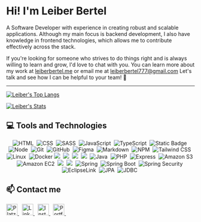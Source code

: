 # Hi! I'm Leiber Bertel

A Software Developer with experience in creating robust and scalable applications. Although my main focus is backend development, I also have knowledge in frontend technologies, which allows me to contribute effectively across the stack.

If you're looking for someone who strives to do things right and is always willing to learn and grow, I'd love to chat with you. You can learn more about my work at [leiberbertel.me](https://leiberbertel.github.io/) or email me at leiberbertel777@gmail.com Let's talk and see how I can be helpful to your team! 🚀

---
<!---
leiberbertel/leiberbertel is a ✨ special ✨ repository because its `README.md` (this file) appears on your GitHub profile.
You can click the Preview link to take a look at your changes.
--->

<!-- General statistics of number of commits, pr's among other things. -->
<!---
[![Leiber's GitHub stats](https://github-readme-stats.vercel.app/api?username=Leiberbertel&count_private=true&show_icons=true&title_color=16ffe2&icon_color=16ffe2&text_color=cccccc&bg_color=111111&border_radius=10&hide_border=true)](https://github.com/anuraghazra/github-readme-stats)
-->

[![Leiber's Top Langs](https://github-readme-stats.vercel.app/api/top-langs/?username=Leiberbertel&layout=compact&title_color=16ffe2&icon_color=16ffe2&text_color=ffffff&bg_color=111111&border_radius=10&hide_border=true)](https://github.com/anuraghazra/github-readme-stats)

[![Leiber's Stats](https://streak-stats.demolab.com?user=Leiberbertel&theme=dark&background=111111&border=111111&stroke=ffffff&ring=16ffe2&fire=16ffe2&currStreakNum=ffffff&sideNums=ffffff&currStreakLabel=16ffe2&sideLabels=16ffe2&dates=ffffff)](https://git.io/streak-stats)

## 💻 **Tools and Technologies**

<div align="center">
  <!-- HTML -->
  <img src="https://img.shields.io/badge/HTML5-E34F26?style=for-the-badge&logo=html5&logoColor=white" alt="HTML" />&nbsp;
  <!-- CSS -->
  <img src="https://img.shields.io/badge/CSS3-1572B6?style=for-the-badge&logo=css3&logoColor=white" alt="CSS" />&nbsp;
  <!-- SCSS -->
  <img src="https://img.shields.io/badge/Sass-CC6699?style=for-the-badge&logo=sass&logoColor=white" alt="SASS" />&nbsp;
  <!-- JavaScript -->
  <img src="https://img.shields.io/badge/JavaScript-F7DF1E?style=for-the-badge&logo=javascript&logoColor=black" alt="JavaScript" />&nbsp;
  <!-- Typescript -->
  <img src="https://img.shields.io/badge/TypeScript-2D71BD?style=for-the-badge&logo=typescript&logoColor=white" alt="TypeScript" />&nbsp;
  <!-- Angular -->
  <img alt="Static Badge" src="https://img.shields.io/badge/angular-EFEFEF?style=for-the-badge&logo=angular&logoColor=%23E4080A" />&nbsp;
  <!-- NodeJS -->
  <img src="https://img.shields.io/badge/Node.js-43853D?style=for-the-badge&logo=node.js&logoColor=white" alt="Node" />&nbsp;
  <!-- Git -->
  <img src="https://img.shields.io/badge/Git-F05032?style=for-the-badge&logo=git&logoColor=white" alt="Git" />&nbsp;
  <!-- GitHub -->
  <img src="https://img.shields.io/badge/github%20-%23000.svg?&style=for-the-badge&logo=github&logoColor=white" alt="GitHub" />&nbsp;
  <!-- Figma -->
  <img src="https://img.shields.io/badge/figma-%23000.svg?&style=for-the-badge&logo=figma&logoColor=pink" alt="Figma" />&nbsp;
  <!-- Markdown -->
  <img src="https://img.shields.io/badge/markdown-%23000.svg?&style=for-the-badge&logo=markdown" alt="Markdown" />&nbsp;
  <!-- NPM -->
  <img src="https://img.shields.io/badge/npm-CB3837?style=for-the-badge&logo=npm&logoColor=white" alt="NPM" />&nbsp;
  <!-- Tailwind CSS -->
  <img src="https://img.shields.io/badge/Tailwind%20CSS-38B2AC?style=for-the-badge&logo=tailwind-css&logoColor=white" alt="Tailwind CSS" />&nbsp;
  <!-- Linux -->
  <img src="https://img.shields.io/badge/Linux-000000?style=for-the-badge&logo=linux&logoColor=white" alt="Linux" />&nbsp;
  <!-- Docker -->
  <img src="https://img.shields.io/badge/docker-A2DEFA?style=for-the-badge&logo=docker&logoColor=blue" alt="Docker" />
  <!-- Mysql -->
  <img src="https://img.shields.io/badge/MySQL-F2F2F2?style=for-the-badge&logo=MySQL&logoColor=blue alt="MySQL" />&nbsp;
  <!-- PostgreSQL -->
  <img src="https://img.shields.io/badge/PostgreSQL-FEFEFE?style=for-the-badge&logo=PostgreSQL&logoColor=blue alt="PostgreSQL" >&nbsp;
  <!-- MongoDB -->
  <img src="https://img.shields.io/badge/MongoDB-001E2B?style=for-the-badge&logo=MongoDB&logoColor=green alt="MongoDB" >&nbsp;
  <!-- Python -->
  <img src="https://img.shields.io/badge/Python-2A2E49?style=for-the-badge&logo=Python&logoColor=yellow alt="Python" />&nbsp;
  <!-- Java -->
  <img alt="Java" src="https://img.shields.io/badge/Java%208%2B-3E3B3B?style=for-the-badge" />&nbsp;
  <!-- PHP -->
  <img alt="PHP" src="https://img.shields.io/badge/PHP-8993C1?style=for-the-badge&logo=php&logoColor=21232F&logoSize=auto" />&nbsp;
  <!-- Express -->
  <img alt="Express" src="https://img.shields.io/badge/Express.js-3E3B3B?style=for-the-badge&logo=Express&logoSize=auto" />&nbsp;
   <!-- Amazon S3 -->
  <img alt="Amazon S3" src="https://img.shields.io/badge/Amazon%20S3-468F24?style=for-the-badge&logo=Amazon%20S3&logoSize=auto&logoColor=FFFFFF" />&nbsp;
   <!-- Amazon EC2 -->
  <img alt="Amazon EC2" src="https://img.shields.io/badge/Amazon%20EC2-FF9900?style=for-the-badge&logo=Amazon%20EC2&logoSize=auto&logoColor=232F3E" />&nbsp;
   <!-- Django -->
  <img src="https://img.shields.io/badge/Django-103E2E?style=for-the-badge&logo=Django&logoColor=FFFFFF alt="Django"/>&nbsp;
   <!-- FastAPI -->
  <img  src="https://img.shields.io/badge/FastAPI-FFFFFF?style=for-the-badge&logo=FastAPI&logoColor=05988A alt="FastAPI" />&nbsp;
  <!-- Spring -->
  <img src="https://img.shields.io/badge/Spring-6FB342?style=for-the-badge&logo=spring&logoColor=FFFFFF&logoSize=auto" alt="Spring" />&nbsp;
  <!-- Sprign Boot -->
  <img src="https://img.shields.io/badge/Spring%20Boot-6FB342?style=for-the-badge&logo=springboot&logoColor=FFFFFF&logoSize=auto" alt="Spring Boot" />&nbsp;
  <!-- Spring Security -->
  <img src="https://img.shields.io/badge/Spring%20Security-6FB342?style=for-the-badge&logo=springsecurity&logoColor=FFFFFF&logoSize=auto" alt="Spring Security" />&nbsp;
  <!-- EclipseLink -->
  <img src="https://img.shields.io/badge/EclipseLink-2C2255?style=for-the-badge&logo=eclipse&logoColor=FFFFFF&logoSize=auto" alt="EclipseLink" />&nbsp;
  <!-- JPA -->
  <img src="https://img.shields.io/badge/JPA-007396?style=for-the-badge&logo=java&logoColor=FFFFFF&logoSize=auto" alt="JPA" />&nbsp;
  <!-- JDBC -->
  <img src="https://img.shields.io/badge/JDBC-FFA500?style=for-the-badge&logo=datastax&logoColor=FFFFFF&logoSize=auto" alt="JDBC" />&nbsp;
</div>

<!-- ## 🏆 **Other stats**
[![Leiber's GitHub stats](https://github-profile-trophy.vercel.app/?username=Leiberbertel&theme=algolia)](https://github.com/ryo-ma/github-profile-trophy) --> 

## 📫 **Contact me**

<div>
  <!-- Platzi -->
  <a href="https://platzi.com/p/leiberbertel/" target="_blank">
    <img height="30" alt="Platzi" title="Platzi" src="https://img.shields.io/badge/Platzi-97c93e?=for-the-badge&logo=platzi&logoColor=white">
  </a>&nbsp;
  <!-- LinkedIn -->
  <a href="https://www.linkedin.com/in/leiber-bertel/" target="_blank">
    <img height="30" alt="Linkedin" title="Linkedin" src="https://img.shields.io/badge/Linkedin-0a66c2?style=for-the-badge&logo=linkedin&logoColor=white">
  </a>&nbsp;
  <!-- Instagram -->
  <a href="https://www.instagram.com/bertel_leiber/" target="_blank">
    <img height="30" alt="Instagram" title="Instagram" src="https://img.shields.io/badge/Instagram-e4405f?style=for-the-badge&logo=instagram&logoColor=white">
  </a>&nbsp;
  <!-- Twitter -->
  <a href="https://x.com/BertelLeiber" target="_blank">
    <img height="30" alt="Portfolio" title="Portfolio" src="https://img.shields.io/badge/Twitter-1DA1F2?style=for-the-badge&logo=twitter&logoColor=white">
  </a>&nbsp;
</div>
<br />
